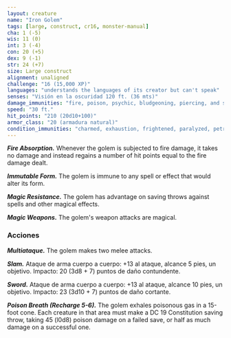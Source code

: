 ```yaml
---
layout: creature
name: "Iron Golem"
tags: [large, construct, cr16, monster-manual]
cha: 1 (-5)
wis: 11 (0)
int: 3 (-4)
con: 20 (+5)
dex: 9 (-1)
str: 24 (+7)
size: Large construct
alignment: unaligned
challenge: "16 (15,000 XP)"
languages: "understands the languages of its creator but can't speak"
senses: "Visión en la oscuridad 120 ft. (36 mts)"
damage_immunities: "fire, poison, psychic, bludgeoning, piercing, and slashing from nonmagical weapons that aren't adamantine"
speed: "30 ft."
hit_points: "210 (20d10+100)"
armor_class: "20 (armadura natural)"
condition_immunities: "charmed, exhaustion, frightened, paralyzed, petrified, poisoned"
---
```


***Fire Absorption.*** Whenever the golem is subjected to fire damage, it takes no damage and instead regains a number of hit points equal to the fire damage dealt.

***Immutable Form.*** The golem is immune to any spell or effect that would alter its form.

***Magic Resistance.*** The golem has advantage on saving throws against spells and other magical effects.

***Magic Weapons.*** The golem's weapon attacks are magical.

### Acciones

***Multiataque.*** The golem makes two melee attacks.

***Slam.*** Ataque de arma cuerpo a cuerpo: +13 al ataque, alcance 5 pies, un objetivo. Impacto: 20 (3d8 + 7) puntos de daño contundente.

***Sword.*** Ataque de arma cuerpo a cuerpo: +13 al ataque, alcance 10 pies, un objetivo. Impacto: 23 (3d10 + 7) puntos de daño cortante.

***Poison Breath (Recharge 5-6).*** The golem exhales poisonous gas in a 15-foot cone. Each creature in that area must make a DC 19 Constitution saving throw, taking 45 (l0d8) poison damage on a failed save, or half as much damage on a successful one.